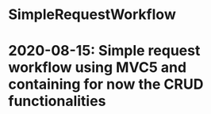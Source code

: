 # SimpleRequestWorkflow

# 2020-08-15: Simple request workflow using MVC5 and containing for now the CRUD functionalities